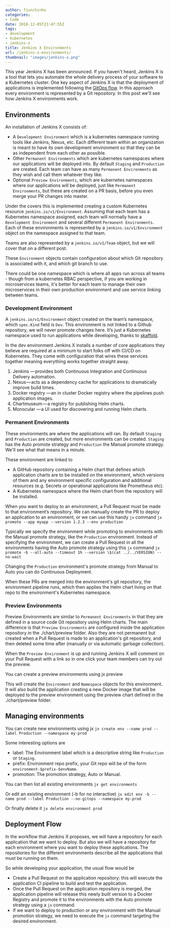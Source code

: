 ```yaml
---
author: fiunchinho
categories:
- Code
date: 2018-12-05T23:47:55Z
tags:
- development
- kubernetes
- jenkins-x
title: Jenkins X Environments
url: /jenkins-x-environments/
thumbnail: "images/jenkins-x.png"
---
```


This year Jenkins X has been announced. If you haven't heard, Jenkins X is a tool that lets you automate the whole delivery process of your software to a Kubernetes cluster.
One key aspect of Jenkins X is that the deployment of applications is implemented following the [GitOps flow](https://www.weave.works/blog/what-is-gitops-really).
In this approach every environment is represented by a Git repository. In this post we'll see how Jenkins X environments work. 

<!--more-->

## Environments
An installation of Jenkins X consists of:
* A `Development Environment` which is a kubernetes namespace running tools like Jenkins, Nexus, etc. Each different team within an organization is meant to have its own development environment so that they can be as independent from each other as possible.
* Other `Permanent Environments` which are kubernetes namespaces where our applications will be deployed into. By default `Staging` and `Production` are created. Each team can have as many `Permanent Environments` as they wish and call them whatever they like.
* Optional `Preview Environments`, which are kubernetes namespaces where our applications will be deployed, just like `Permanent Environments`, but these are created on a PR basis, before you even merge your PR changes into master.

Under the covers this is implemented creating a custom Kubernetes resource `jenkins.io/v1/Environment`. 
Assuming that each team has a Kubernetes namespace assigned, each team will normally have a `Development Environment` and several different `Permanent Environments`. 
Each of these environments is represented by a `jenkins.io/v1/Environment` object on the namespace assigned to that team.
 
Teams are also represented by a `jenkins.io/v1/Team` object, but we will cover that on a different post.

These `Environment` objects contain configuration about which Git repository is associated with it, and which git branch to use.

There could be one namespace which is where all apps run across all teams - though from a kubernetes RBAC perspective, if you are working in microservices teams, it's better for each team to manage their own microservices in their own production environment and use service linking between teams.

### Development Environment
A `jenkins.io/v1/Environment` object created on the team’s namespace, which `spec.Kind` field is `Dev`. 
This environment is not linked to a Github repository, we will never promote changes here. 
It’s just a Kubernetes namespace used to run applications while developing, thanks to [skaffold](https://github.com/GoogleContainerTools/skaffold).

In the dev environment Jenkins X installs a number of core applications they believe are required at a minimum to start folks off with CI/CD on Kubernetes. They come with configuration that wires these services together meaning everything works together straight away.

1. Jenkins — provides both Continuous Integration and Continuous Delivery automation.
2. Nexus — acts as a dependency cache for applications to dramatically improve build times.
3. Docker registry — an in cluster Docker registry where the pipelines push application images.
4. Chartmuseum — a registry for publishing Helm charts.
5. Monocular — a UI used for discovering and running Helm charts.

### Permanent Environments
These environments are where the applications will ran. By default `Staging` and `Production` are created, but more environments can be created. `Staging` has the Auto promote strategy and `Production` the Manual promote strategy. We'll see what that means in a minute. 

These environment are linked to

* A GitHub repository containing a Helm chart that defines which application charts are to be installed on the environment, which versions of them and any environment specific configuration and additional resources (e.g. Secrets or operational applications like Prometheus etc). 
* A Kubernetes namespace where the Helm chart from the repository will be installed.

When you want to deploy to an environment, a Pull Request must be made to that environment’s repository. 
We can manually create the PR to deploy an application to an environment, or we can use this handy `jx` command 
    `jx promote --app myapp --version 1.2.3 --env production`

Typically we specify the environment while promoting to environments with the Manual promote strategy, like the `Production` environment.
Instead of specifying the environment, we can create a Pull Request in all the environments having the Auto promote strategy using this `jx` command
    `jx promote -b --all-auto --timeout 1h --version \$(cat ../../VERSION) --no-wait`

Changing the `Production` environment's promote strategy from Manual to Auto you can do Continuous Deployment.
 
When these PRs are merged into the environment's git repository, the environment pipeline runs, which then applies the Helm chart living on that repo to the environment's Kubernetes namespace.

### Preview Environments
Preview Environments are similar to `Permanent Environments` in that they are defined in a source code Git repository using Helm charts.
The main difference is that `Preview Environments` are configured inside the application repository in the ./chart/preview folder.
Also they are not permanent but created when a Pull Request is made to an application's git repository, and then deleted some time after (manually or via automatic garbage collection). 

When the `Preview Environment` is up and running Jenkins X will comment on your Pull Request with a link so in one click your team members can try out the preview. 

You can create a preview environments using
    jx preview

This will create the `Environment` and `Namespace` objects for this environment. 
It will also build the application creating a new Docker image that will be deployed to the preview environment using the preview chart defined in the ./chart/preview folder.

## Managing environments
You can create new environments using jx
    `jx create env --name prod --label Production --namespace my-prod`

Some interesting options are

* label: The Environment label which is a descriptive string like `Production` or `Staging`.
* prefix: Environment repo prefix, your Git repo will be of the form `environment-$prefix-$envName`.
* promotion: The promotion strategy, Auto or Manual.

You can then list all existing environments
    `jx get environments`

Or edit an existing environment (-b for no interactive)
    `jx edit env -b --name prod --label Production --no-gitops --namespace my-prod`

Or finally delete it
    `jx delete environment prod`


## Deployment Flow 
In the workflow that Jenkins X proposes, we will have a repository for each application that we want to deploy. 
But also we will have a repository for each environment where you want to deploy these applications.
The repositories for the different environments describe all the applications that must be running on them. 

So while developing your application, the usual flow would be

* Create a Pull Request on the application repository: this will execute the application CI pipeline to build and test the application.
* Once the Pull Request on the application repository is merged, the application pipeline will release this newly built version to a Docker Registry and promote it to the environments with the Auto promote strategy using a `jx` command.
* If we want to deploy to production or any environment with the Manual promotion strategy, we need to execute the `jx` command targeting the desired environment.